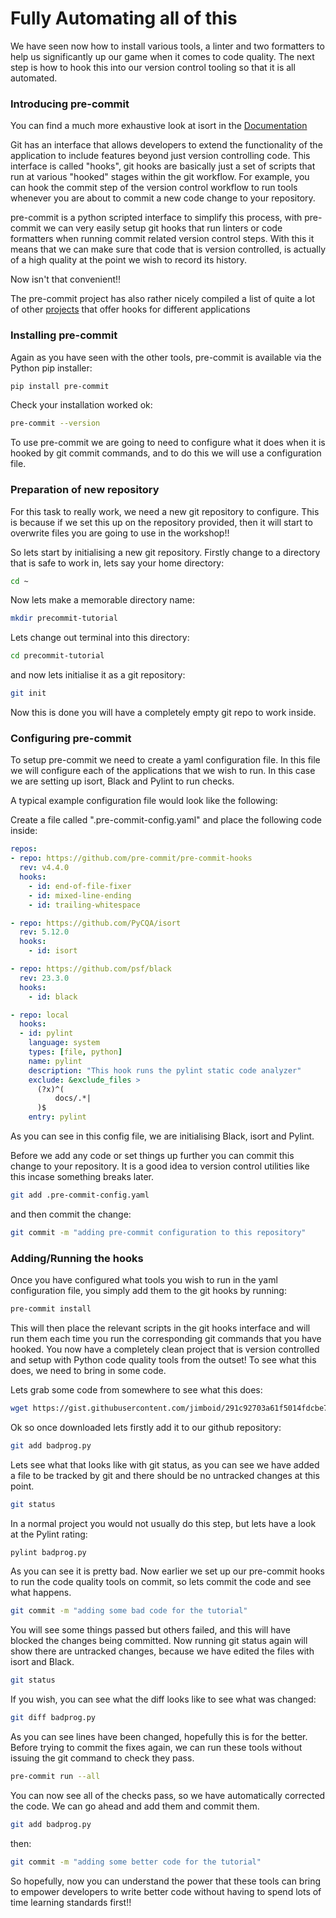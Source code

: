 # Fully Automating all of this

We have seen now how to install various tools, a linter and two formatters to help us significantly up our game when it comes to code quality. The next step is how to hook this into our version control tooling so that it is all automated.


### Introducing pre-commit

You can find a much more exhaustive look at isort in the [Documentation](https://pre-commit.com/index.html)

Git has an interface that allows developers to extend the functionality of the application to include features beyond just version controlling code. This interface is called "hooks", git hooks are basically just a set of scripts that run at various "hooked" stages within the git workflow. For example, you can hook the commit step of the version control workflow to run tools whenever you are about to commit a new code change to your repository.

pre-commit is a python scripted interface to simplify this process, with pre-commit we can very easily setup git hooks that run linters or code formatters when running commit related version control steps. With this it means that we can make sure that code that is version controlled, is actually of a high quality at the point we wish to record its history.

Now isn't that convenient!!

The pre-commit project has also rather nicely compiled a list of quite a lot of other [projects](https://pre-commit.com/hooks.html) that offer hooks for different applications


### Installing pre-commit

Again as you have seen with the other tools, pre-commit is available via the Python pip installer:

```bash
pip install pre-commit
```

Check your installation worked ok:

```bash
pre-commit --version
```

To use pre-commit we are going to need to configure what it does when it is hooked by git commit commands, and to do this we will use a configuration file.


### Preparation of new repository

For this task to really work, we need a new git repository to configure. This is because if we set this up on the repository provided, then it will start to overwrite files you are going to use in the workshop!!

So lets start by initialising a new git repository. Firstly change to a directory that is safe to work in, lets say your home directory:

```bash
cd ~
```

Now lets make a memorable directory name:

```bash
mkdir precommit-tutorial
```

Lets change out terminal into this directory:

```bash
cd precommit-tutorial
```

and now lets initialise it as a git repository:

```bash
git init
```

Now this is done you will have a completely empty git repo to work inside.


### Configuring pre-commit

To setup pre-commit we need to create a yaml configuration file. In this file we will configure each of the applications that we wish to run. In this case we are setting up isort, Black and Pylint to run checks.

A typical example configuration file would look like the following:

Create a file called ".pre-commit-config.yaml" and place the following code inside:

```yaml
repos:
- repo: https://github.com/pre-commit/pre-commit-hooks
  rev: v4.4.0
  hooks:
    - id: end-of-file-fixer
    - id: mixed-line-ending
    - id: trailing-whitespace

- repo: https://github.com/PyCQA/isort
  rev: 5.12.0
  hooks:
    - id: isort

- repo: https://github.com/psf/black
  rev: 23.3.0
  hooks:
    - id: black

- repo: local
  hooks:
  - id: pylint
    language: system
    types: [file, python]
    name: pylint
    description: "This hook runs the pylint static code analyzer"
    exclude: &exclude_files >
      (?x)^(
          docs/.*|
      )$
    entry: pylint
```

As you can see in this config file, we are initialising Black, isort and Pylint.

Before we add any code or set things up further you can commit this change to your repository. It is a good idea to version control utilities like this incase something breaks later.

```bash
git add .pre-commit-config.yaml
```

and then commit the change:

```bash
git commit -m "adding pre-commit configuration to this repository"
```

### Adding/Running the hooks

Once you have configured what tools you wish to run in the yaml configuration file, you simply add them to the git hooks by running:

```bash
pre-commit install
```

This will then place the relevant scripts in the git hooks interface and will run them each time you run the corresponding git commands that you have hooked. You now have a completely clean project that is version controlled and setup with Python code quality tools from the outset! To see what this does, we need to bring in some code.

Lets grab some code from somewhere to see what this does:

```bash
wget https://gist.githubusercontent.com/jimboid/291c92703a61f5014fdcbe744690e2f2/raw/b313157178fed899125a9487b09e73350d4ccf1b/badprog.py
```

Ok so once downloaded lets firstly add it to our github repository:

```bash
git add badprog.py
```

Lets see what that looks like with git status, as you can see we have added a file to be tracked by git and there should be no untracked changes at this point.

```bash
git status
```

In a normal project you would not usually do this step, but lets have a look at the Pylint rating:

```bash
pylint badprog.py
```

As you can see it is pretty bad. Now earlier we set up our pre-commit hooks to run the code quality tools on commit, so lets commit the code and see what happens.

```bash
git commit -m "adding some bad code for the tutorial"
```

You will see some things passed but others failed, and this will have blocked the changes being committed. Now running git status again will show there are untracked changes, because we have edited the files with isort and Black.

```bash
git status
```

If you wish, you can see what the diff looks like to see what was changed:

```bash
git diff badprog.py
```

As you can see lines have been changed, hopefully this is for the better. Before trying to commit the fixes again, we can run these tools without issuing the git command to check they pass.

```bash
pre-commit run --all
```

You can now see all of the checks pass, so we have automatically corrected the code. We can go ahead and add them and commit them.

```bash
git add badprog.py

```

then:

```bash
git commit -m "adding some better code for the tutorial"
```

So hopefully, now you can understand the power that these tools can bring to empower developers to write better code without having to spend lots of time learning standards first!!

